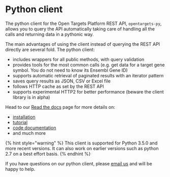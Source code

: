 # Python client

The python client for the Open Targets Platform REST API, `opentargets-py`, allows you to query the API automatically taking care of handling all the calls and returning data in a pythonic way.

The main advantages of using the client instead of querying the REST API directly are several fold. The python client:

* includes wrappers for all public methods, with query validation
* provides tools for the most common calls \(e.g. get data for a target gene symbol. You do not need to know its Ensembl Gene ID\)
* supports automatic retrieval of paginated results with an iterator pattern
* saves query results as JSON, CSV or Excel file
* follows HTTP cache as set by the REST API
* supports experimental HTTP2 for better performance \(beware the client library is in alpha\)

Head to our [Read the docs](%20https://opentargets.readthedocs.io/en/stable/) page for more details on:

* [installation](https://opentargets.readthedocs.io/en/stable/index.html#installation)
* [tutorial](https://opentargets.readthedocs.io/en/stable/tutorial.html)
* [code documentation](https://opentargets.readthedocs.io/en/stable/modules.html)
* and much more

{% hint style="warning" %}
This client is supported for Python 3.5.0 and more recent versions. It can also work on earlier versions such as python 2.7 on a best effort basis. 
{% endhint %}

If you have questions on our python client, please [email us](mailto:support@targetvalidation.org) and will be happy to help.



